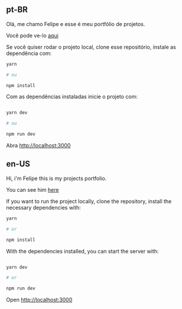 ## pt-BR

Olá, me chamo Felipe e esse é meu portfólio de projetos.

Você pode ve-lo [aqui](https://my-portfolio-next-js-iota.vercel.app/)

Se você quiser rodar o projeto local, clone esse repositório, instale as dependência com:

```bash
yarn

# ou

npm install

```

Com as dependências instaladas inicie o projeto com:

```bash

yarn dev

# ou

npm run dev

```

Abra [http://localhost:3000](http://localhost:3000)

## en-US

Hi, i'm Felipe this is my projects portfolio.

You can see him [here](https://my-portfolio-next-js-iota.vercel.app/)

If you want to run the project locally, clone the repository, install the necessary dependencies with:

```bash
yarn

# or

npm install

```

With the dependencies installed, you can start the server with:

```bash

yarn dev

# or

npm run dev

```

Open [http://localhost:3000](http://localhost:3000)
